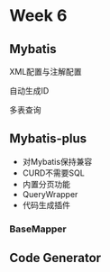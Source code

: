 # Week 6

## Mybatis

XML配置与注解配置

自动生成ID

多表查询

## Mybatis-plus

+ 对Mybatis保持兼容
+ CURD不需要SQL
+ 内置分页功能
+ QueryWrapper
+ 代码生成插件

### BaseMapper

## Code Generator

